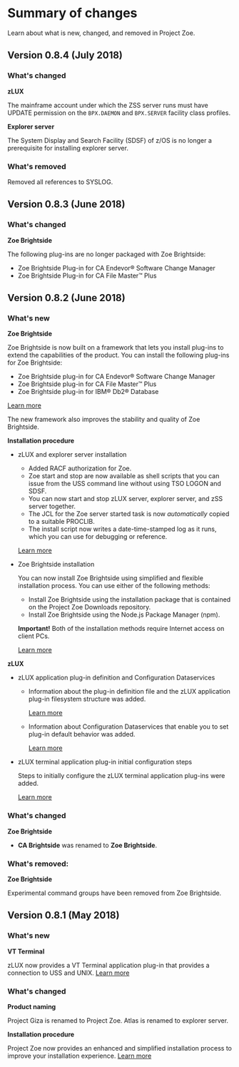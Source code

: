 # Summary of changes

Learn about what is new, changed, and removed in Project Zoe.

## Version 0.8.4 (July 2018)
### What's changed

**zLUX**

The mainframe account under which the ZSS server runs must have UPDATE permission on the `BPX.DAEMON` and `BPX.SERVER` facility class profiles.
    
**Explorer server**

The System Display and Search Facility (SDSF) of z/OS is no longer a prerequisite for installing explorer server.

### What's removed

Removed all references to SYSLOG.


## Version 0.8.3 (June 2018)
### What's changed

**Zoe Brightside**

The following plug-ins are no longer packaged with Zoe Brightside:

  - Zoe Brightside Plug-in for CA Endevor® Software Change Manager
  - Zoe Brightside Plug-in for CA File Master™ Plus

## Version 0.8.2 (June 2018)

### What's new

**Zoe Brightside**

Zoe Brightside is now built on a framework that lets you install plug-ins to extend the capabilities of the product. You can install the following plug-ins for Zoe Brightside:

   - Zoe Brightside plug-in for CA Endevor® Software Change Manager
   - Zoe Brightside plug-in for CA File Master™ Plus
   - Zoe Brightside plug-in for IBM® Db2® Database   

   [Learn more](cli-extending.md)

   The new framework also improves the stability and quality of Zoe Brightside.

**Installation procedure**

- zLUX and explorer server installation

    - Added RACF authorization for Zoe.
    - Zoe start and stop are now available as shell scripts that you can issue from the USS command line without using TSO LOGON and SDSF.
    - You can now start and stop zLUX server, explorer server, and zSS server together.
    - The JCL for the Zoe server started task is now _automatically_ copied to a suitable PROCLIB.
    - The install script now writes a date-time-stamped log as it runs, which you can use for debugging or reference.

     [Learn more](zoeinstall-zos.md)

- Zoe Brightside installation

    You can now install Zoe Brightside using simplified and flexible installation process. You can use either of the following methods:

    - Install Zoe Brightside using the installation package that is contained on the Project Zoe Downloads repository.
    - Install Zoe Brightside using the Node.js Package Manager (npm).

    **Important!** Both of the installation methods require Internet access on client PCs.

    [Learn more](cli-installcli.md)



**zLUX**

- zLUX application plug-in definition and Configuration Dataservices

    - Information about the plug-in definition file and the zLUX application plug-in filesystem structure was added.

      [Learn more](mvd-zluxplugindefandstruct.md)
      
    - Information about Configuration Dataservices that enable you to set plug-in default behavior was added.

      [Learn more](mvd-configdataservice.md)

- zLUX terminal application plug-in initial configuration steps

    Steps to initially configure the zLUX terminal application plug-ins were added.

    [Learn more](mvd-configterminalappports.md)


### What's changed

**Zoe Brightside**

- **CA Brightside** was renamed to **Zoe Brightside**.


### What's removed:

**Zoe Brightside**

Experimental command groups have been removed from Zoe Brightside.

## Version 0.8.1 (May 2018)

### What's new
**VT Terminal**

  zLUX now provides a VT Terminal application plug-in that provides a connection to USS and UNIX. [Learn more](mvd-appplugins.md)

### What's changed
**Product naming**

  Project Giza is renamed to Project Zoe. Atlas is renamed to explorer server.

**Installation procedure**

  Project Zoe now provides an enhanced and simplified installation process to improve your installation experience. [Learn more](zoeinstall.md)
